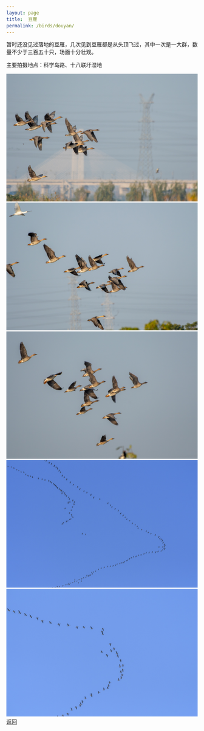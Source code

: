```yaml
---
layout: page
title: 	豆雁
permalink: /birds/douyan/
---
```

暂时还没见过落地的豆雁，几次见到豆雁都是从头顶飞过，其中一次是一大群，数量不少于三百五十只，场面十分壮观。

主要拍摄地点：科学岛路、十八联圩湿地

![](../picture/豆雁/DSC_6751-NEF_DxO_DeepPRIME.jpg)
![](../picture/豆雁/DSC_6752-NEF_DxO_DeepPRIME.jpg)
![](../picture/豆雁/DSC_6753-NEF_DxO_DeepPRIME.jpg)
![](../picture/豆雁/DSC_3895-NEF_DxO_DeepPRIME.jpg)
![](../picture/豆雁/DSC_3892-NEF_DxO_DeepPRIME.jpg)
[返回](../../)
